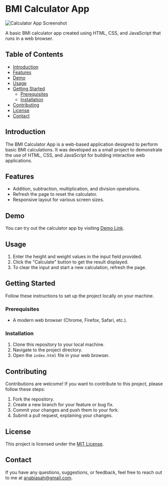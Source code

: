 # BMI Calculator App

![Calculator App Screenshot](screenshot.png)

A basic BMI calculator app created using HTML, CSS, and JavaScript that runs in a web browser.

## Table of Contents
- [Introduction](#introduction)
- [Features](#features)
- [Demo](#demo)
- [Usage](#usage)
- [Getting Started](#getting-started)
  - [Prerequisites](#prerequisites)
  - [Installation](#installation)
- [Contributing](#contributing)
- [License](#license)
- [Contact](#contact)

## Introduction
The BMI Calculator App is a web-based application designed to perform basic BMI calculations. It was developed as a small project to demonstrate the use of HTML, CSS, and JavaScript for building interactive web applications.

## Features
- Addition, subtraction, multiplication, and division operations.
- Refresh the page to reset the calculator.
- Responsive layout for various screen sizes.

## Demo
You can try out the calculator app by visiting [Demo Link]().

## Usage
1. Enter the height and weight values in the input field provided.
2. Click the "Calculate" button to get the result displayed.
3. To clear the input and start a new calculation, refresh the page.

## Getting Started
Follow these instructions to set up the project locally on your machine.

### Prerequisites
- A modern web browser (Chrome, Firefox, Safari, etc.).

### Installation
1. Clone this repository to your local machine.
2. Navigate to the project directory.
3. Open the `index.html` file in your web browser.

## Contributing
Contributions are welcome! If you want to contribute to this project, please follow these steps:
1. Fork the repository.
2. Create a new branch for your feature or bug fix.
3. Commit your changes and push them to your fork.
4. Submit a pull request, explaining your changes.

## License
This project is licensed under the [MIT License](LICENSE).

## Contact
If you have any questions, suggestions, or feedback, feel free to reach out to me at anabiasah@gmail.com.

